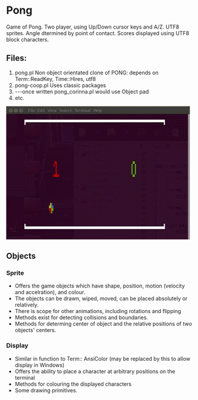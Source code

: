 # Pong

Game of Pong. Two player, using Up/Down cursor keys and A/Z. UTF8 sprites. Angle dtermined by point of contact. 
Scores displayed using UTF8 block characters.

## Files:
1) pong.pl   Non object orientated clone of PONG: depends on Term::ReadKey, Time::Hires, utf8
2) pong-coop.pl   Uses classic packages
3) ---once written pong_corinna.pl   would use Object pad
4) etc.

![Pong](https://github.com/saiftynet/dummyrepo/blob/main/Pooppi/pong.gif)

## Objects

### Sprite
* Offers the game objects which have shape, position, motion (velocity and accelration), and colour.
* The objects can be drawn, wiped, moved, can be placed absolutely or relatively.
* There is scope for other animations, including rotations and flipping
* Methods exist for detecting collisions and boundaries.
* Methods for determing center of object and the relative positions of two objects' centers.

### Display
* Similar in function to Term:: AnsiColor (may be replaced by this to allow display in Windows)
* Offers the ability to place a character at arbitrary positions on the terminal
* Methods for colouring the displayed characters
* Some drawing primitives.



